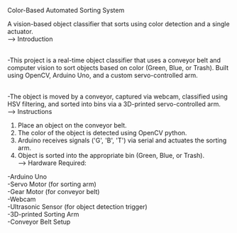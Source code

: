 Color-Based Automated Sorting System
<br>

A vision-based object classifier that sorts using color detection and a single actuator.<br>
--> Introduction<br><br>

-This project is a real-time object classifier that uses a conveyor belt and computer vision to sort objects based on color (Green, Blue, or Trash). Built using OpenCV, Arduino Uno, and a custom servo-controlled arm.<br><br>

-The object is moved by a conveyor, captured via webcam, classified using HSV filtering, and sorted into bins via a 3D-printed servo-controlled arm.<br>
--> Instructions<br>

1) Place an object on the conveyor belt.<br>
2) The color of the object is detected using OpenCV python.<br>
3) Arduino receives signals ('G', 'B', 'T') via serial and actuates the sorting arm.<br>
4) Object is sorted into the appropriate bin (Green, Blue, or Trash).
<br>--> Hardware Required:<br>

-Arduino Uno<br>
-Servo Motor (for sorting arm)<br>
-Gear Motor (for conveyor belt)<br>
-Webcam<br>
-Ultrasonic Sensor (for object detection trigger)<br>
-3D-printed Sorting Arm<br>
-Conveyor Belt Setup
